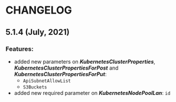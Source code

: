 # CHANGELOG

## 5.1.4 (July, 2021)

### Features:

* added new parameters on **_KubernetesClusterProperties_**, **_KubernetesClusterPropertiesForPost_** and **_KubernetesClusterPropertiesForPut_**:
    * `ApiSubnetAllowList`
    * `S3Buckets`
* added new required parameter on **_KubernetesNodePoolLan_**: `id`
